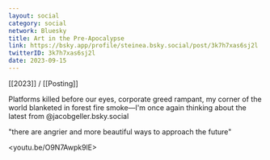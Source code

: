 ```yaml
---
layout: social
category: social
network: Bluesky
title: Art in the Pre-Apocalypse
link: https://bsky.app/profile/steinea.bsky.social/post/3k7h7xas6sj2l
twitterID: 3k7h7xas6sj2l
date: 2023-09-15
---
```


[[2023]] / [[Posting]]

Platforms killed before our eyes, corporate greed rampant, my corner of the world blanketed in forest fire smoke—I'm once again thinking about the latest from  @jacobgeller.bsky.social

"there are angrier and more beautiful ways to approach the future"

<youtu.be/O9N7Awpk9lE>
